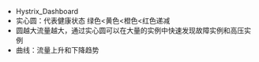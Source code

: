  
 - Hystrix_Dashboard
 - 实心圆：代表健康状态 绿色<黄色<橙色<红色递减
 - 圆越大流量越大，通过实心圆可以在大量的实例中快速发现故障实例和高压实例
 - 曲线：流量上升和下降趋势
 
 